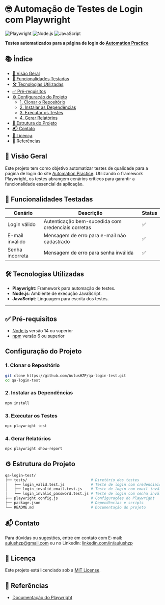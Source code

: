 # 🤓 Automação de Testes de Login com Playwright
![Playwright](https://img.shields.io/badge/Playwright-2E8B57?style=for-the-badge&logo=playwright&logoColor=white)
![Node.js](https://img.shields.io/badge/Node.js-339933?style=for-the-badge&logo=nodedotjs&logoColor=white)
![JavaScript](https://img.shields.io/badge/JavaScript-F7DF1E?style=for-the-badge&logo=javascript&logoColor=black)

**Testes automatizados para a página de login do [Automation Practice](http://automationpractice.pl/index.php?controller=authentication&back=my-account)**


## 📚 Índice

- [🌟 Visão Geral](#-visão-geral)
- [🧩 Funcionalidades Testadas](#-funcionalidades-testadas)
- [🛠 Tecnologias Utilizadas](#-tecnologias-utilizadas)
- [✅ Pré-requisitos](#-pré-requisitos)
- [⚙️ Configuração do Projeto](#️-configuração-do-projeto)
  - [1. Clonar o Repositório](#1-clonar-o-repositório)
  - [2. Instalar as Dependências](#2-instalar-as-dependências)
  - [3. Executar os Testes](#3-executar-os-testes)
  - [4. Gerar Relatórios](#4-gerar-relatórios)
- [📁 Estrutura do Projeto](#-estrutura-do-projeto)
- [📬 Contato](#-contato)
- [📄 Licença](#-licença)
- [🔗 Referências](#-referências)


## 🌟 Visão Geral
Este projeto tem como objetivo automatizar testes de qualidade para a página de login do site [Automation Practice](http://www.automationpractice.pl/index.php?controller=authentication&back=my-account). Utilizando o framework Playwright, os testes abrangem cenários críticos para garantir a funcionalidade essencial da aplicação.

## 🧩 Funcionalidades Testadas
| Cenário                   | Descrição                                                                 | Status |
|---------------------------|---------------------------------------------------------------------------|--------|
| Login válido              | Autenticação bem-sucedida com credenciais corretas                        | ✅     |
| E-mail inválido           | Mensagem de erro para e-mail não cadastrado                               | ✅     |
| Senha incorreta           | Mensagem de erro para senha inválida                                      | ✅     |

## 🛠 Tecnologias Utilizadas
- **Playwright**: Framework para automação de testes.
- **Node.js**: Ambiente de execução JavaScript.
- **JavaScript**: Linguagem para escrita dos testes.

---

## ✅ Pré-requisitos

- [Node.js](https://nodejs.org/) versão 14 ou superior
- [npm](https://www.npmjs.com/) versão 6 ou superior


## Configuração do Projeto

### 1. Clonar o Repositório
```bash
git clone https://github.com/AulusHZP/qa-login-test.git
cd qa-login-test
```
### 2. Instalar as Dependências
```bash
npm install  
```
### 3. Executar os Testes
```bash
npx playwright test  
```
### 4. Gerar Relatórios
```bash
npx playwright show-report
```

## ⚙️ Estrutura do Projeto

```bash
qa-login-test/
├── tests/                             # Diretório dos testes
│   ├── login_valid.test.js            # Teste de login com credenciais válidas
│   ├── login_invalid_email.test.js    # Teste de login com email inválido
│   └── login_invalid_password.test.js # Teste de login com senha inválida
├── playwright.config.js               # Configurações do Playwright
├── package.json                       # Dependências e scripts
└── README.md                          # Documentação do projeto
```

## 📬 Contato

Para dúvidas ou sugestões, entre em contato com E-mail: [aulushzp@gmail.com](mailto:aulushzp@gmail.com) ou no LinkedIn: [linkedin.com/in/aulushzp](https://www.linkedin.com/in/aulushzp)

## 📄 Licença

Este projeto está licenciado sob a [MIT License](LICENSE).

## 🔗 Referências

- [Documentação do Playwright](https://playwright.dev/docs/intro)
